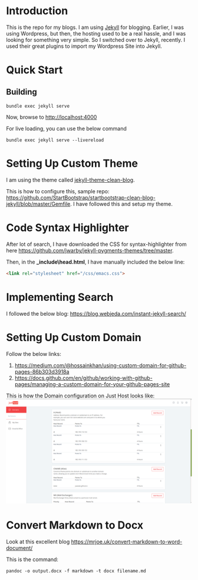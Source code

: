 # Introduction
This is the repo for my blogs. I am using [Jekyll](https://jekyllrb.com/docs/) for blogging. Earlier, I was using Wordpress, but then, the hosting used to be a real hassle, and I was looking for something very simple. So I switched over to Jekyll, recently. I used their great plugins to import my Wordpress Site into Jekyll.

# Quick Start
## Building

    bundle exec jekyll serve

Now, browse to [http://localhost:4000](http://localhost:4000)    

For live loading, you can use the below command

    bundle exec jekyll serve --livereload

# Setting Up Custom Theme
I am using the theme called [jekyll-theme-clean-blog](https://github.com/StartBootstrap/startbootstrap-clean-blog-jekyll).

This is how to configure this, sample repo: <https://github.com/StartBootstrap/startbootstrap-clean-blog-jekyll/blob/master/Gemfile>. I have followed this and setup my theme.

# Code Syntax Highlighter
After lot of search, I have downloaded the CSS for syntax-highlighter from here <https://github.com/jwarby/jekyll-pygments-themes/tree/master>.

Then, in the __\_include\head.html__, I have manually included the below line:

```html
<link rel="stylesheet" href="/css/emacs.css">
```

# Implementing Search
I followed the below blog: <https://blog.webjeda.com/instant-jekyll-search/>

# Setting Up Custom Domain
Follow the below links:
1. <https://medium.com/@hossainkhan/using-custom-domain-for-github-pages-86b303d3918a>
2. <https://docs.github.com/en/github/working-with-github-pages/managing-a-custom-domain-for-your-github-pages-site>

This is how the Domain configuration on Just Host looks like:
![Domain configuration on Just Host](assets/just-host-domain-configuration-for-github-pages.png)

# Convert Markdown to Docx
Look at this excellent blog <https://mrjoe.uk/convert-markdown-to-word-document/>

This is the command:

    pandoc -o output.docx -f markdown -t docx filename.md
